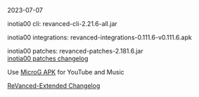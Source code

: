 2023-07-07
  
inotia00 cli: revanced-cli-2.21.6-all.jar  

inotia00 integrations: revanced-integrations-0.111.6-v0.111.6.apk  

inotia00 patches: revanced-patches-2.181.6.jar  
[inotia00 patches changelog](https://github.com/inotia00/revanced-patches/releases/tag/v2.181.6)  

Use [MicroG APK](https://github.com/inotia00/VancedMicroG/releases/latest/download/microg.apk) for YouTube and Music

[ReVanced-Extended Changelog](https://github.com/Kingsmanvn-Official/ReVanced-Extended/blob/main/changelog.md)
